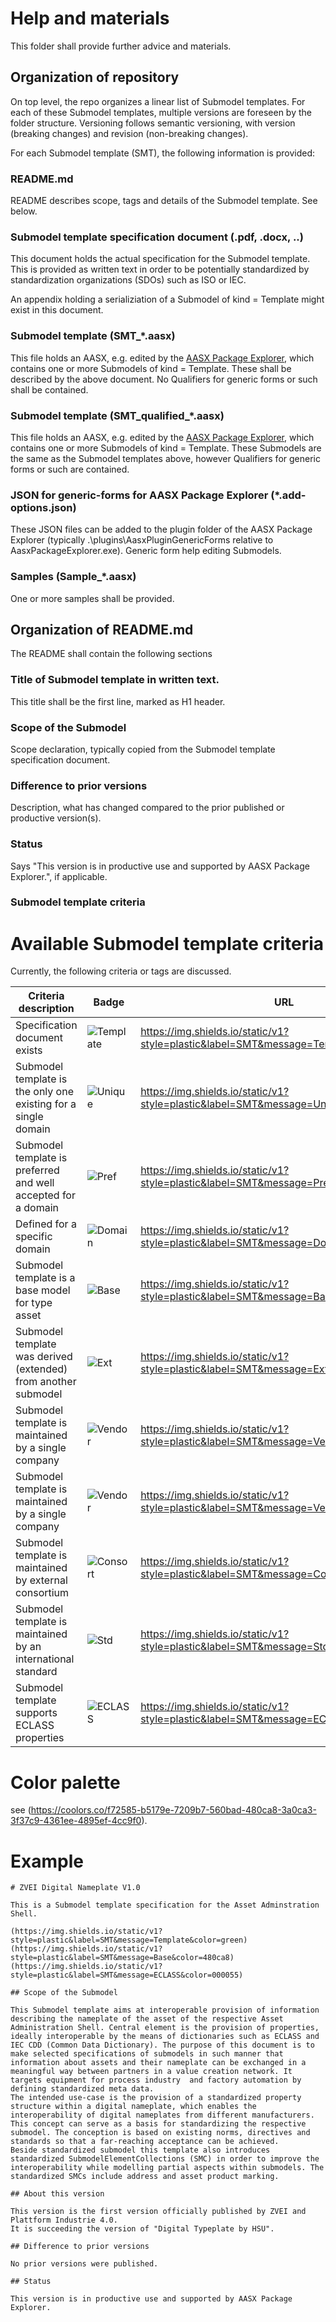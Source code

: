 # Help and materials

This folder shall provide further advice and materials.

## Organization of repository

On top level, the repo organizes a linear list of Submodel templates. For each of these Submodel templates, multiple versions are foreseen by the folder structure. Versioning follows semantic versioning, with version (breaking changes) and revision (non-breaking changes).

For each Submodel template (SMT), the following information is provided:

### README.md

README describes scope, tags and details of the Submodel template. See below.

### Submodel template specification document (.pdf, .docx, ..)

This document holds the actual specification for the Submodel template. This is provided as written text in order to be potentially standardized by standardization organizations (SDOs) such as ISO or IEC.

An appendix holding a serializiation of a Submodel of kind = Template might exist in this document.

### Submodel template (SMT_*.aasx)

This file holds an AASX, e.g. edited by the [AASX Package Explorer](https://github.com/admin-shell-io/aasx-package-explorer), which contains one or more Submodels of kind = Template. These shall be described by the above document. No Qualifiers for generic forms or such shall be contained.

### Submodel template (SMT_qualified_*.aasx)

This file holds an AASX, e.g. edited by the [AASX Package Explorer](https://github.com/admin-shell-io/aasx-package-explorer), which contains one or more Submodels of kind = Template. These Submodels are the same as the Submodel templates above, however Qualifiers for generic forms or such are contained.

### JSON for generic-forms for AASX Package Explorer (*.add-options.json)

These JSON files can be added to the plugin folder of the AASX Package Explorer (typically .\plugins\AasxPluginGenericForms relative to AasxPackageExplorer.exe). Generic form help editing Submodels.

### Samples (Sample_*.aasx)

One or more samples shall be provided.

## Organization of README.md 

The README shall contain the following sections

### Title of Submodel template in written text.

This title shall be the first line, marked as H1 header.

### Scope of the Submodel 

Scope declaration, typically copied from the Submodel template specification document.

### Difference to prior versions

Description, what has changed compared to the prior published or productive version(s).

### Status

Says "This version is in productive use and supported by AASX Package Explorer.", if applicable.

### Submodel template criteria



# Available Submodel template criteria

Currently, the following criteria or tags are discussed.

| Criteria description                                                    | Badge | URL
| ----------------------------------------------------------------------- | ----- | --------------------------------------------------------|
| Specification document exists                                           | ![Template](https://img.shields.io/static/v1?style=plastic&label=SMT&message=Template&color=green) | https://img.shields.io/static/v1?style=plastic&label=SMT&message=Template&color=green |
| Submodel template is the only one existing for a single domain          | ![Unique](https://img.shields.io/static/v1?style=plastic&label=SMT&message=Unique&color=b5179e) | https://img.shields.io/static/v1?style=plastic&label=SMT&message=Unique&color=b5179e |
| Submodel template is preferred and well accepted for a domain           | ![Pref](https://img.shields.io/static/v1?style=plastic&label=SMT&message=Pref&color=560bad) | https://img.shields.io/static/v1?style=plastic&label=SMT&message=Pref&color=560bad |
| Defined for a specific domain                                           | ![Domain](https://img.shields.io/static/v1?style=plastic&label=SMT&message=Domain&color=7209b7) | https://img.shields.io/static/v1?style=plastic&label=SMT&message=Domain&color=7209b7 |
| Submodel template is a base model for type asset                        | ![Base](https://img.shields.io/static/v1?style=plastic&label=SMT&message=Base&color=480ca8) | https://img.shields.io/static/v1?style=plastic&label=SMT&message=Base&color=480ca8 |
| Submodel template was derived (extended) from another submodel          | ![Ext](https://img.shields.io/static/v1?style=plastic&label=SMT&message=Ext&color=3a0ca3) | https://img.shields.io/static/v1?style=plastic&label=SMT&message=Ext&color=3a0ca3 |
| Submodel template is maintained by a single company                     | ![Vendor](https://img.shields.io/static/v1?style=plastic&label=SMT&message=Vendor&color=3f37c9) | https://img.shields.io/static/v1?style=plastic&label=SMT&message=Vendor&color=3f37c9 |
| Submodel template is maintained by a single company                     | ![Vendor](https://img.shields.io/static/v1?style=plastic&label=SMT&message=Vendor&color=3f37c9) | https://img.shields.io/static/v1?style=plastic&label=SMT&message=Vendor&color=3f37c9 |
| Submodel template is maintained by external consortium                  | ![Consort](https://img.shields.io/static/v1?style=plastic&label=SMT&message=Consort&color=4361ee) | https://img.shields.io/static/v1?style=plastic&label=SMT&message=Consrot&color=4361ee |
| Submodel template is maintained by an international standard            | ![Std](https://img.shields.io/static/v1?style=plastic&label=SMT&message=Std&color=4895ef) | https://img.shields.io/static/v1?style=plastic&label=SMT&message=Std&color=4895ef |
| Submodel template supports ECLASS properties                            | ![ECLASS](https://img.shields.io/static/v1?style=plastic&label=SMT&message=ECLASS&color=000055) | https://img.shields.io/static/v1?style=plastic&label=SMT&message=ECLASS&color=000055 |

# Color palette

see (https://coolors.co/f72585-b5179e-7209b7-560bad-480ca8-3a0ca3-3f37c9-4361ee-4895ef-4cc9f0).

# Example

```
# ZVEI Digital Nameplate V1.0

This is a Submodel template specification for the Asset Adminstration Shell.

(https://img.shields.io/static/v1?style=plastic&label=SMT&message=Template&color=green)
(https://img.shields.io/static/v1?style=plastic&label=SMT&message=Base&color=480ca8)
(https://img.shields.io/static/v1?style=plastic&label=SMT&message=ECLASS&color=000055)

## Scope of the Submodel 

This Submodel template aims at interoperable provision of information describing the nameplate of the asset of the respective Asset Administration Shell. Central element is the provision of properties, ideally interoperable by the means of dictionaries such as ECLASS and IEC CDD (Common Data Dictionary). The purpose of this document is to make selected specifications of submodels in such manner that information about assets and their nameplate can be exchanged in a meaningful way between partners in a value creation network. It targets equipment for process industry  and factory automation by defining standardized meta data.  
The intended use-case is the provision of a standardized property structure within a digital nameplate, which enables the interoperability of digital nameplates from different manufacturers. 
This concept can serve as a basis for standardizing the respective submodel. The conception is based on existing norms, directives and standards so that a far-reaching acceptance can be achieved.  
Beside standardized submodel this template also introduces standardized SubmodelElementCollections (SMC) in order to improve the interoperability while modelling partial aspects within submodels. The standardized SMCs include address and asset product marking. 

## About this version

This version is the first version officially published by ZVEI and Plattform Industrie 4.0.
It is succeeding the version of "Digital Typeplate by HSU".

## Difference to prior versions

No prior versions were published.

## Status

This version is in productive use and supported by AASX Package Explorer.
```
